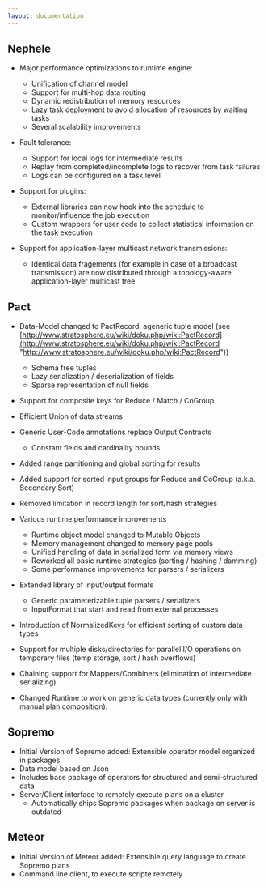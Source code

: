 ```yaml
---
layout: documentation
---
```

Nephele
-------

-   Major performance optimizations to runtime engine:
    -   Unification of channel model
    -   Support for multi-hop data routing
    -   Dynamic redistribution of memory resources
    -   Lazy task deployment to avoid allocation of resources by waiting
        tasks
    -   Several scalability improvements

-   Fault tolerance:
    -   Support for local logs for intermediate results
    -   Replay from completed/incomplete logs to recover from task
        failures
    -   Logs can be configured on a task level

-   Support for plugins:
    -   External libraries can now hook into the schedule to
        monitor/influence the job execution
    -   Custom wrappers for user code to collect statistical information
        on the task execution

-   Support for application-layer multicast network transmissions:
    -   Identical data fragements (for example in case of a broadcast
        transmission) are now distributed through a topology-aware
        application-layer multicast tree

Pact
----

-   Data-Model changed to PactRecord, ageneric tuple model (see
    [http://www.stratosphere.eu/wiki/doku.php/wiki:PactRecord](http://www.stratosphere.eu/wiki/doku.php/wiki:PactRecord "http://www.stratosphere.eu/wiki/doku.php/wiki:PactRecord"))
    -   Schema free tuples
    -   Lazy serialization / deserialization of fields
    -   Sparse representation of null fields

-   Support for composite keys for Reduce / Match / CoGroup
-   Efficient Union of data streams
-   Generic User-Code annotations replace Output Contracts
    -   Constant fields and cardinality bounds

-   Added range partitioning and global sorting for results
-   Added support for sorted input groups for Reduce and CoGroup (a.k.a.
    Secondary Sort)
-   Removed limitation in record length for sort/hash strategies
-   Various runtime performance improvements
    -   Runtime object model changed to Mutable Objects
    -   Memory management changed to memory page pools
    -   Unified handling of data in serialized form via memory views
    -   Reworked all basic runtime strategies (sorting / hashing /
        damming)
    -   Some performance improvements for parsers / serializers

-   Extended library of input/output formats
    -   Generic parameterizable tuple parsers / serializers
    -   InputFormat that start and read from external processes

-   Introduction of NormalizedKeys for efficient sorting of custom data
    types
-   Support for multiple disks/directories for parallel I/O operations
    on temporary files (temp storage, sort / hash overflows)
-   Chaining support for Mappers/Combiners (elimination of intermediate
    serializing)
-   Changed Runtime to work on generic data types (currently only with
    manual plan composition).

Sopremo
-------

-   Initial Version of Sopremo added: Extensible operator model
    organized in packages
-   Data model based on Json
-   Includes base package of operators for structured and
    semi-structured data
-   Server/Client interface to remotely execute plans on a cluster
    -   Automatically ships Sopremo packages when package on server is
        outdated

Meteor
------

-   Initial Version of Meteor added: Extensible query language to create
    Sopremo plans
-   Command line client, to execute scripte remotely

